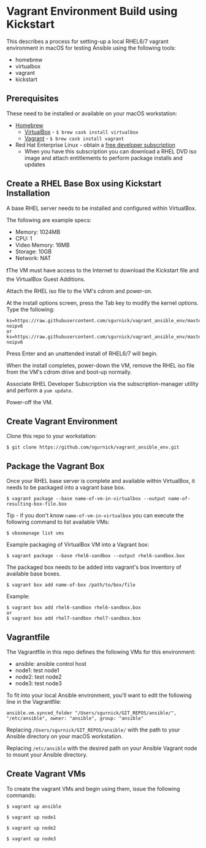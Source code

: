 # Vagrant Environment Build using Kickstart

This describes a process for setting-up a local RHEL6/7 vagrant environment in macOS for testing Ansible using the following tools:
- homebrew
- virtualbox
- vagrant
- kickstart

## Prerequisites

These need to be installed or available on your macOS workstation:
- [Homebrew](https://brew.sh/)
  - [VirtualBox](https://www.virtualbox.org/) - ```$ brew cask install virtualbox```
  - [Vagrant](https://www.vagrantup.com/) - ```$ brew cask install vagrant```
- Red Hat Enterprise Linux - obtain a [free developer subscription](https://developers.redhat.com/blog/2016/03/31/no-cost-rhel-developer-subscription-now-available/)
  - When you have this subscription you can download a RHEL DVD iso image and attach entitlements to perform package installs and updates

## Create a RHEL Base Box using Kickstart Installation
A base RHEL server needs to be installed and configured within VirtualBox.

The following are example specs:

- Memory: 1024MB
- CPU: 1
- Video Memory: 16MB
- Storage: 10GB
- Network: NAT

:heavy_exclamation_mark:The VM must have access to the Internet to download the Kickstart file and the VirtualBox Guest Additions.

Attach the RHEL iso file to the VM's cdrom and power-on.

At the install options screen, press the Tab key to modify the kernel options. Type the following:
```
ks=https://raw.githubusercontent.com/sgurnick/vagrant_ansible_env/master/ks_rhel6.cfg noipv6
or
ks=https://raw.githubusercontent.com/sgurnick/vagrant_ansible_env/master/ks_rhel7.cfg noipv6
```
Press Enter and an unattended install of RHEL6/7 will begin.

When the install completes, power-down the VM, remove the RHEL iso file from the VM's cdrom drive and boot-up normally.

Associate RHEL Developer Subscription via the subscription-manager utility and perform a ```yum update```.

Power-off the VM.

## Create Vagrant Environment
Clone this repo to your workstation:
```
$ git clone https://github.com/sgurnick/vagrant_ansible_env.git
```
## Package the Vagrant Box
Once your RHEL base server is complete and available within VirtualBox, it needs to be packaged into a vagrant base box.

```
$ vagrant package --base name-of-vm-in-virtualbox --output name-of-resulting-box-file.box
```
Tip - if you don't know `name-of-vm-in-virtualbox` you can execute the following command to list available VMs:
```
$ vboxmanage list vms
```
Example packaging of VirtualBox VM into a Vagrant box:
```
$ vagrant package --base rhel6-sandbox --output rhel6-sandbox.box
```

The packaged box needs to be added into vagrant's box inventory of available base boxes.
```
$ vagrant box add name-of-box /path/to/box/file
```
Example:
```
$ vagrant box add rhel6-sandbox rhel6-sandbox.box
or
$ vagrant box add rhel7-sandbox rhel7-sandbox.box
```

## Vagrantfile
The Vagrantfile in this repo defines the following VMs for this environment:
- ansible: ansible control host
- node1: test node1
- node2: test node2
- node3: test node3

To fit into your local Ansible environment, you'll want to edit the following line in the Vagrantfile:
```
ansible.vm.synced_folder "/Users/sgurnick/GIT_REPOS/ansible/", "/etc/ansible", owner: "ansible", group: "ansible"
```
Replacing ```/Users/sgurnick/GIT_REPOS/ansible/``` with the path to your Ansible directory on your macOS workstation.

Replacing ```/etc/ansible``` with the desired path on your Ansible Vagrant node to mount your Ansible directory. 

## Create Vagrant VMs
To create the vagrant VMs and begin using them, issue the following commands:
```
$ vagrant up ansible

$ vagrant up node1

$ vagrant up node2

$ vagrant up node3
```
